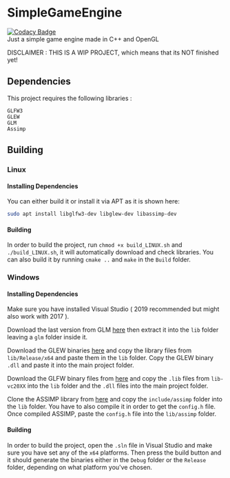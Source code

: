 # SimpleGameEngine
[![Codacy Badge](https://app.codacy.com/project/badge/Grade/43d567336363474da3830f0cd6d01728)](https://www.codacy.com/gh/marluxia95/SimpleGameEngine/dashboard?utm_source=github.com&amp;utm_medium=referral&amp;utm_content=marluxia95/SimpleGameEngine&amp;utm_campaign=Badge_Grade)\
Just a simple game engine made in C++ and OpenGL

DISCLAIMER : THIS IS A WIP PROJECT, which means that its NOT finished yet!

## Dependencies
This project requires the following libraries :
```
GLFW3
GLEW
GLM
Assimp
```

## Building

### Linux

#### Installing Dependencies

You can either build it or install it via APT as it is shown here:
```bash 
sudo apt install libglfw3-dev libglew-dev libassimp-dev
```

#### Building
In order to build the project, run `chmod +x build_LINUX.sh` and `./build_LINUX.sh`, it will automatically download and check libraries. You can also build it by running `cmake ..` and `make` in the `Build` folder.

### Windows

#### Installing Dependencies 
Make sure you have installed Visual Studio ( 2019 recommended but might also work with 2017 ).

Download the last version from GLM  [here](https://github.com/g-truc/glm/tags) then extract it into the `lib` folder leaving a `glm` folder inside it.

Download the GLEW binaries [here](https://sourceforge.net/projects/glew/files/glew/2.1.0/glew-2.1.0-win32.zip/download) and copy the library files from `lib/Release/x64` and paste them in the `lib` folder.
Copy the GLEW binary `.dll` and paste it into the main project folder.

Download the GLFW binary files from [here](https://github.com/glfw/glfw/releases/tag/3.3.4) and copy the `.lib` files from `lib-vc20XX` into the `lib` folder and the `.dll` files into the main project folder.

Clone the ASSIMP library from [here](https://github.com/assimp/assimp/releases/tag/v4.1.0) and copy the `include/assimp` folder into the `lib` folder. You have to also compile it in order to get the `config.h` file. Once compiled ASSIMP, paste the `config.h` file into the `lib/assimp` folder.

#### Building

In order to build the project, open the `.sln` file in Visual Studio and make sure you have set any of the `x64` platforms. Then press the build button and it should generate the binaries either in the `Debug` folder or the `Release` folder, depending on what platform you've chosen.

